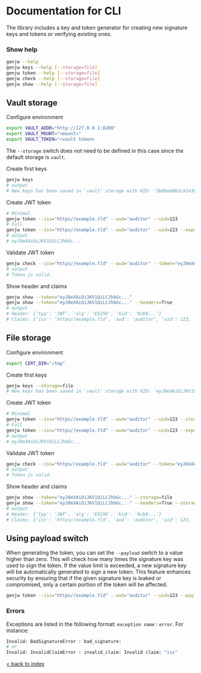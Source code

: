 # Documentation for CLI

The library includes a key and token generator for creating new signature keys and tokens or verifying existing ones.

### Show help
```bash
genjw --help
genjw keys --help [--storage=file]
genjw token --help [--storage=file]
genjw check --help [--storage=file]
genjw show --help [--storage=file]
```

## Vault storage

Configure environment

```bash
export VAULT_ADDR="http://127.0.0.1:8200"
export VAULT_MOUNT="<mount>"
export VAULT_TOKEN="<vault token>
```

The `--storage` switch does not need to be defined in this case since the default storage is `vault`.

Create first keys

```bash
genjw keys
# output
# New keys has been saved in 'vault' storage with KID: '5b0be60b1c91438...'.
```

Create JWT token

```bash
# Minimal
genjw token --iss="https//example.tld" --aud="auditor" --uid=123
# Full
genjw token --iss="https//example.tld" --aud="auditor" --uid=123 --exp='minutes=10' --custom="{var1:value1,var2:value2}"
# output
# eyJ0eXAiOiJKV1QiLCJhbGc...
```

Validate JWT token

```bash
genjw check --iss="https//example.tld" --aud="auditor" --token="eyJ0eXAiOiJKV1QiLCJhbGc..."
# output
# Token is valid.
```

Show header and claims

```bash
genjw show --token="eyJ0eXAiOiJKV1QiLCJhbGc..."
genjw show --token="eyJ0eXAiOiJKV1QiLCJhbGc..." --headers=True
# output
# Header: {'typ': 'JWT', 'alg': 'ES256', 'kid': '8cb0...'}
# Claims: {'iss': 'https//example.tld', 'aud': 'auditor', 'uid': 123, 'iat': 170...}
```

## File storage

Configure environment

```bash
export CERT_DIR="/tmp"
```

Create first keys

```bash
genjw keys --storage=file
# New keys has been saved in 'vault' storage with KID: 'eyJ0eXAiOiJKV1QiLCJhbGc...'.
```

Create JWT token

```bash
# Minimal
genjw token --iss="https//example.tld" --aud="auditor" --uid=123 --storage=file
# Full
genjw token --iss="https//example.tld" --aud="auditor" --uid=123 --exp='minutes=10' --custom="{var1:value1,var2:value2}" --storage=file
# output
# eyJ0eXAiOiJKV1QiLCJhbGc...
```

Validate JWT token

```bash
genjw check --iss="https//example.tld" --aud="auditor" --token="eyJ0eXAiOiJKV1QiLCJhbGc..." --storage=file
# output
# Token is valid.
```

Show header and claims

```bash
genjw show --token="eyJ0eXAiOiJKV1QiLCJhbGc..." --storage=file
genjw show --token="eyJ0eXAiOiJKV1QiLCJhbGc..." --headers=True --storage=file
# output
# Header: {'typ': 'JWT', 'alg': 'ES256', 'kid': '8cb0...'}
# Claims: {'iss': 'https//example.tld', 'aud': 'auditor', 'uid': 123, 'iat': 170...}
```

## Using payload switch

When generating the token, you can set the `--payload` switch to a value higher than zero. This will check how many times the signature key was used to sign the token. If the value limit is exceeded, a new signature key will be automatically generated to sign a new token. This feature enhances security by ensuring that if the given signature key is leaked or compromised, only a certain portion of the token will be affected.

```bash
genjw token --iss="https//example.tld" --aud="auditor" --uid=123 --payload=10
```

### Errors

Exceptions are listed in the following format: `exception name` : `error`. For instance:
```bash
Invalid: BadSignatureError : bad_signature:
# or
Invalid: InvalidClaimError : invalid_claim: Invalid claim: "iss"
```

[< back to index](https://github.com/heximcz/joserfc-wrapper/blob/main/docs/index.md)

